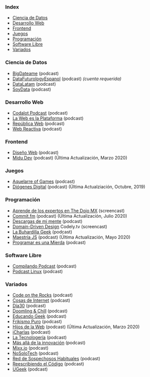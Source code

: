 ### Index

* [Ciencia de Datos](#ciencia-de-datos)
* [Desarrollo Web](#desarrollo-web)
* [Frontend](#frontend)
* [Juegos](#juegos)
* [Programación](#programación)
* [Software Libre](#software-libre)
* [Variados](#variados)


### Ciencia de Datos

* [BigDateame](https://bigdateame.com) (podcast)
* [DataFuturologyEspanol](https://www.datafuturology.com/data-futurology-espanol) (podcast) *(cuenta requerida)*
* [DataLatam](http://www.datalatam.com) (podcast)
* [SoyData](https://us.ivoox.com/es/podcast-soydata-ciencia-datos-a-tu_sq_f1414925_1.html) (podcast)


### Desarrollo Web

* [Codalot Podcast](https://codalot.dev) (podcast)
* [La Web es la Plataforma](https://anchor.fm/the-web-is-the-platform) (podcast)
* [República Web](https://republicaweb.es) (podcast)
* [Web Reactiva](https://www.danielprimo.io/podcast) (podcast)


### Frontend

* [Diseño Web](https://pampua.es/podcast) (podcast)
* [Midu Dev](https://midu.dev/podcast) (podcast) (Última Actualización, Marzo 2020)


### Juegos

* [Aquelarre of Games](http://aquelarreofgames.com.ar/podcast) (podcast)
* [Diógenes Digital](https://diogenesdigital.es/podcasts/) (podcast) (Última Actualziación, Octubre, 2019)


### Programación

* [Aprende de los expertos en The Dojo MX](https://www.youtube.com/playlist?list=PLfeFnTZNTVDO5UwcIvWherSLxuBuK6ve4) (screencast)
* [Commit.fm](https://anchor.fm/khriztianmoreno) (podcast) (Última Actualización, Julio 2020)
* [Descargas de mi mente](https://www.ivoox.com/podcast-descargas-mi-mente_sq_f1584288_1.html) (podcast)
* [Domain-Driven Design](https://www.youtube.com/playlist?list=PLZVwXPbHD1KMsiA7ahRSbIwS3QMsQ0SbL) Codely.tv (screencast)
* [La Buhardilla Geek](https://www.ivoox.com/podcast-buhardilla-geek_sq_f1465450_1.html) (podcast)
* [Maestría JS](https://anchor.fm/maestriajs) (podcast) (Última Actualización, Mayo 2020)
* [Programar es una Mierda](https://www.programaresunamierda.com) (podcast)


### Software Libre

* [Compilando Podcast](https://compilando.audio) (podcast)
* [Podcast Linux](https://podcastlinux.com) (podcast)


### Variados

* [Code on the Rocks](http://codeontherocks.fm) (podcast)
* [Cosas de Internet](https://cosasdeinternet.fm/episodios) (podcast)
* [Día30](https://www.dia30.mx) (podcast)
* [Doomling & Chill](https://podcasts.google.com/feed/aHR0cHM6Ly9hbmNob3IuZm0vcy8zNGM2ZjE5MC9wb2RjYXN0L3Jzcw==) (podcast)
* [Educando Geek](https://educandogeek.github.io) (podcast)
* [Frikismo Puro](https://www.ivoox.com/podcast-frikismo-puro_sq_f1268809_1.html) (podcast)
* [Hijos de la Web](https://www.hijosdelaweb.com) (podcast) (Última Actualización, Marzo 2020)
* [iCharlas](http://icharlas.es) (podcast)
* [La Tecnologería](https://tecnologeria.com) (podcast)
* [Más allá de la innovación](https://masalladelainnovacion.com/todos-los-podcasts/) (podcast)
* [Mixx.io](https://mixx.io/podcasts) (podcast)
* [NoSoloTech](https://www.ivoox.com/podcast-nosolotech-podcast_sq_f1851397_1.html) (podcast)
* [Red de Sospechosos Habituales](https://www.ivoox.com/podcast-red-sospechosos-habituales_sq_f1564393_1.html) (podcast)
* [Reescribiendo el Código](https://open.spotify.com/show/6efO7Lp5LENT3jqR0sYIG5) (podcast)
* [UGeek](https://ugeek.github.io) (podcast)
